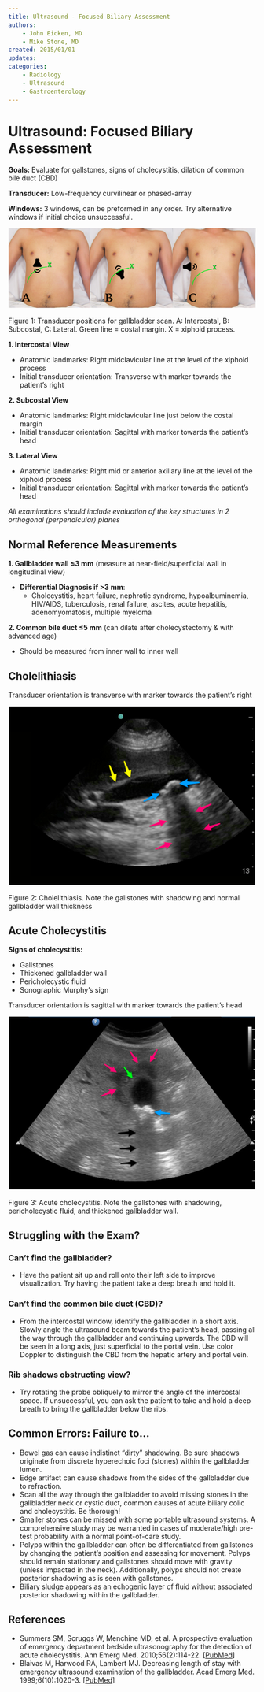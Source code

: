 ```yaml
---
title: Ultrasound - Focused Biliary Assessment
authors:
    - John Eicken, MD
    - Mike Stone, MD
created: 2015/01/01
updates:
categories:
    - Radiology
    - Ultrasound
    - Gastroenterology
---
```


# Ultrasound: Focused Biliary Assessment

**Goals:** Evaluate for gallstones, signs of cholecystitis, dilation of common bile duct (CBD)

**Transducer:** Low-frequency curvilinear or phased-array

**Windows:** 3 windows, can be preformed in any order. Try alternative windows if initial choice unsuccessful.

![Transducer positions for gallbladder scan. A: Intercostal, B: Subcostal, C: Lateral. Green line = costal margin. X = xiphoid process](media/gallbladder-ultrasound_image-1.png)

Figure 1: Transducer positions for gallbladder scan. A: Intercostal, B: Subcostal, C: Lateral. Green line = costal margin. X = xiphoid process.

**1. Intercostal View** 

- Anatomic landmarks: Right midclavicular line at the level of the xiphoid process
- Initial transducer orientation: Transverse with marker towards the patient’s right

**2. Subcostal View** 

- Anatomic landmarks: Right midclavicular line just below the costal margin
- Initial transducer orientation: Sagittal with marker towards the patient’s head

**3. Lateral View** 

- Anatomic landmarks: Right mid or anterior axillary line at the level of the xiphoid process
- Initial transducer orientation: Sagittal with marker towards the patient’s head

_All examinations should include evaluation of the key structures in 2 orthogonal (perpendicular) planes_

## Normal Reference Measurements

**1. Gallbladder wall &le;3 mm** (measure at near-field/superficial wall in longitudinal view)

- **Differential Diagnosis if >3 mm**: 
  - Cholecystitis, heart failure, nephrotic syndrome, hypoalbuminemia, HIV/AIDS, tuberculosis, renal failure, ascites, acute hepatitis, adenomyomatosis, multiple myeloma

**2. Common bile duct &le;5 mm** (can dilate after cholecystectomy & with advanced age) 

- Should be measured from inner wall to inner wall

## Cholelithiasis

Transducer orientation is transverse with marker towards the patient’s right

![Cholelithiasis example](media/gallbladder-ultrasound_image-2.png)

Figure 2: Cholelithiasis. Note the gallstones with shadowing and normal gallbladder wall thickness

## Acute Cholecystitis

**Signs of cholecystitis:** 

- Gallstones
- Thickened gallbladder wall
- Pericholecystic fluid
- Sonographic Murphy’s sign

Transducer orientation is sagittal with marker towards the patient’s head

![Acute cholecystitis example](media/gallbladder-ultrasound_image-3.png)

Figure 3: Acute cholecystitis. Note the gallstones with shadowing, pericholecystic fluid, and thickened gallbladder wall.

## Struggling with the Exam?

### Can’t find the gallbladder?

- Have the patient sit up and roll onto their left side to improve visualization. Try having the patient take a deep breath and hold it.

### Can’t find the common bile duct (CBD)?

- From the intercostal window, identify the gallbladder in a short axis. Slowly angle the ultrasound beam towards the patient’s head, passing all the way through the gallbladder and continuing upwards. The CBD will be seen in a long axis, just superficial to the portal vein. Use color Doppler to distinguish the CBD from the hepatic artery and portal vein.

### Rib shadows obstructing view?

- Try rotating the probe obliquely to mirror the angle of the intercostal space. If unsuccessful, you can ask the patient to take and hold a deep breath to bring the gallbladder below the ribs.

## Common Errors: Failure to…

- Bowel gas can cause indistinct “dirty” shadowing. Be sure shadows originate from discrete hyperechoic foci (stones) within the gallbladder lumen.
- Edge artifact can cause shadows from the sides of the gallbladder due to refraction.
- Scan all the way through the gallbladder to avoid missing stones in the gallbladder neck or cystic duct, common causes of acute biliary colic and cholecystitis. Be thorough!
- Smaller stones can be missed with some portable ultrasound systems. A comprehensive study may be warranted in cases of moderate/high pre-test probability with a normal point-of-care study.
- Polyps within the gallbladder can often be differentiated from gallstones by changing the patient’s position and assessing for movement. Polyps should remain stationary and gallstones should move with gravity (unless impacted in the neck). Additionally, polyps should not create posterior shadowing as is seen with gallstones.
- Biliary sludge appears as an echogenic layer of fluid without associated posterior shadowing within the gallbladder.

## References

- Summers SM, Scruggs W, Menchine MD, et al. A prospective evaluation of emergency department bedside ultrasonography for the detection of acute cholecystitis. Ann Emerg Med. 2010;56(2):114-22. [[PubMed](http://www.ncbi.nlm.nih.gov/pubmed/20138397)]
- Blaivas M, Harwood RA, Lambert MJ. Decreasing length of stay with emergency ultrasound examination of the gallbladder. Acad Emerg Med. 1999;6(10):1020-3. [[PubMed](http://www.ncbi.nlm.nih.gov/pubmed/10530660)]
